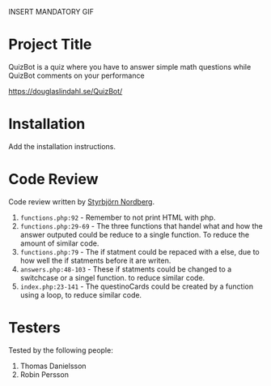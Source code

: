 INSERT MANDATORY GIF

# Project Title

QuizBot is a quiz where you have to answer simple math questions while QuizBot comments on your performance

https://douglaslindahl.se/QuizBot/

# Installation

Add the installation instructions.

# Code Review

Code review written by [Styrbjörn Nordberg](https://github.com/styrbjorn-n).

1. `functions.php:92` - Remember to not print HTML with php.
2. `functions.php:29-69` - The three functions that handel what and how the answer outputed could be reduce to a single function. To reduce the amount of similar code.
3. `functions.php:79` - The if statment could be repaced with a else, due to how well the if statments before it are writen.
4. `answers.php:48-103` - These if statments could be changed to a switchcase or a singel function. to reduce similar code.
5. `index.php:23-141` - The questinoCards could be created by a function using a loop, to reduce similar code.

# Testers

Tested by the following people:

1. Thomas Danielsson
2. Robin Persson
